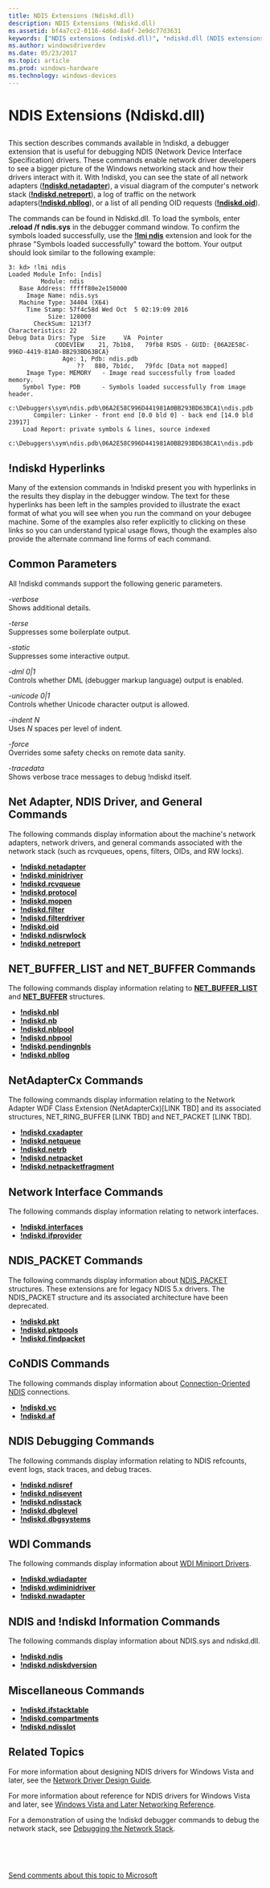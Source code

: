 ```yaml
---
title: NDIS Extensions (Ndiskd.dll)
description: NDIS Extensions (Ndiskd.dll)
ms.assetid: bf4a7cc2-0116-4d6d-8a6f-2e9dc77d3631
keywords: ["NDIS extensions (ndiskd.dll)", "ndiskd.dll (NDIS extensions)", "extensions, NDIS"]
ms.author: windowsdriverdev
ms.date: 05/23/2017
ms.topic: article
ms.prod: windows-hardware
ms.technology: windows-devices
---
```


# NDIS Extensions (Ndiskd.dll)


## <span id="ddk_ndis_extensions_ndiskd_dll__dbg"></span><span id="DDK_NDIS_EXTENSIONS_NDISKD_DLL__DBG"></span>


This section describes commands available in !ndiskd, a debugger extension that is useful for debugging NDIS (Network Device Interface Specification) drivers. These commands enable network driver developers to see a bigger picture of the Windows networking stack and how their drivers interact with it. With !ndiskd, you can see the state of all network adapters ([**!ndiskd.netadapter**](-ndiskd-netadapter.md)), a visual diagram of the computer's network stack ([**!ndiskd.netreport**](-ndiskd-netreport.md)), a log of traffic on the network adapters([**!ndiskd.nbllog**](-ndiskd-nbllog.md)), or a list of all pending OID requests ([**!ndiskd.oid**](-ndiskd-oid.md)).

The commands can be found in Ndiskd.dll. To load the symbols, enter **.reload /f ndis.sys** in the debugger command window. To confirm the symbols loaded successfully, use the [**!lmi ndis**](-lmi.md) extension and look for the phrase "Symbols loaded successfully" toward the bottom. Your output should look similar to the following example:

```
3: kd> !lmi ndis
Loaded Module Info: [ndis] 
         Module: ndis
   Base Address: fffff80e2e150000
     Image Name: ndis.sys
   Machine Type: 34404 (X64)
     Time Stamp: 57f4c58d Wed Oct  5 02:19:09 2016
           Size: 128000
       CheckSum: 1213f7
Characteristics: 22  
Debug Data Dirs: Type  Size     VA  Pointer
             CODEVIEW    21, 7b1b8,   79fb8 RSDS - GUID: {06A2E58C-996D-4419-81A0-BB293BD63BCA}
               Age: 1, Pdb: ndis.pdb
                   ??   880, 7b1dc,   79fdc [Data not mapped]
     Image Type: MEMORY   - Image read successfully from loaded memory.
    Symbol Type: PDB      - Symbols loaded successfully from image header.
                 c:\Debuggers\sym\ndis.pdb\06A2E58C996D441981A0BB293BD63BCA1\ndis.pdb
       Compiler: Linker - front end [0.0 bld 0] - back end [14.0 bld 23917]
    Load Report: private symbols & lines, source indexed 
                 c:\Debuggers\sym\ndis.pdb\06A2E58C996D441981A0BB293BD63BCA1\ndis.pdb
```

## <span id="_ndiskd_Hyperlinks"></span><span id="_ndiskd_hyperlinks"></span><span id="_NDISKD_HYPERLINKS"></span>!ndiskd Hyperlinks


Many of the extension commands in !ndiskd present you with hyperlinks in the results they display in the debugger window. The text for these hyperlinks has been left in the samples provided to illustrate the exact format of what you will see when you run the command on your debugee machine. Some of the examples also refer explicitly to clicking on these links so you can understand typical usage flows, though the examples also provide the alternate command line forms of each command.

## <span id="Common_Parameters"></span><span id="common_parameters"></span><span id="COMMON_PARAMETERS"></span>Common Parameters


All !ndiskd commands support the following generic parameters.

<span id="_______-verbose______"></span><span id="_______-VERBOSE______"></span> *-verbose*   
Shows additional details.

<span id="_______-terse______"></span><span id="_______-TERSE______"></span> *-terse*   
Suppresses some boilerplate output.

<span id="_______-static______"></span><span id="_______-STATIC______"></span> *-static*   
Suppresses some interactive output.

<span id="_______-dml_0_1______"></span><span id="_______-DML_0_1______"></span> *-dml 0|1*   
Controls whether DML (debugger markup language) output is enabled.

<span id="_______-unicode_0_1______"></span><span id="_______-UNICODE_0_1______"></span> *-unicode 0|1*   
Controls whether Unicode character output is allowed.

<span id="_______-indent_N______"></span><span id="_______-indent_n______"></span><span id="_______-INDENT_N______"></span> *-indent N*   
Uses *N* spaces per level of indent.

<span id="_______-force______"></span><span id="_______-FORCE______"></span> *-force*   
Overrides some safety checks on remote data sanity.

<span id="_______-tracedata______"></span><span id="_______-TRACEDATA______"></span> *-tracedata*   
Shows verbose trace messages to debug !ndiskd itself.

## <span id="Net_Adapter__NDIS_Driver__and_General_Commands"></span><span id="net_adapter__ndis_driver__and_general_commands"></span><span id="NET_ADAPTER__NDIS_DRIVER__AND_GENERAL_COMMANDS"></span>Net Adapter, NDIS Driver, and General Commands


The following commands display information about the machine's network adapters, network drivers, and general commands associated with the network stack (such as rcvqueues, opens, filters, OIDs, and RW locks).

-   [**!ndiskd.netadapter**](-ndiskd-netadapter.md)
-   [**!ndiskd.minidriver**](-ndiskd-minidriver.md)
-   [**!ndiskd.rcvqueue**](-ndiskd-rcvqueue.md)
-   [**!ndiskd.protocol**](-ndiskd-protocol.md)
-   [**!ndiskd.mopen**](-ndiskd-mopen.md)
-   [**!ndiskd.filter**](-ndiskd-filter.md)
-   [**!ndiskd.filterdriver**](-ndiskd-filterdriver.md)
-   [**!ndiskd.oid**](-ndiskd-oid.md)
-   [**!ndiskd.ndisrwlock**](-ndiskd-ndisrwlock.md)
-   [**!ndiskd.netreport**](-ndiskd-netreport.md)

## <span id="NET_BUFFER_LIST_and_NET_BUFFER_Commands"></span><span id="net_buffer_list_and_net_buffer_commands"></span><span id="NET_BUFFER_LIST_AND_NET_BUFFER_COMMANDS"></span>NET\_BUFFER\_LIST and NET\_BUFFER Commands


The following commands display information relating to [**NET\_BUFFER\_LIST**](https://msdn.microsoft.com/windows/hardware/drivers/network/net-buffer-list-structure) and [**NET\_BUFFER**](https://msdn.microsoft.com/windows/hardware/drivers/network/net-buffer-structure) structures.

-   [**!ndiskd.nbl**](-ndiskd-nbl.md)
-   [**!ndiskd.nb**](-ndiskd-nb.md)
-   [**!ndiskd.nblpool**](-ndiskd-nblpool.md)
-   [**!ndiskd.nbpool**](-ndiskd-nbpool.md)
-   [**!ndiskd.pendingnbls**](-ndiskd-pendingnbls.md)
-   [**!ndiskd.nbllog**](-ndiskd-nbllog.md)

## <span id="NetAdapterCx_Commands"></span><span id="netadaptercx_commands"></span><span id="NETADAPTERCX_COMMANDS"></span>NetAdapterCx Commands


The following commands display information relating to the Network Adapter WDF Class Extension (NetAdapterCx)\[LINK TBD\] and its associated structures, NET\_RING\_BUFFER \[LINK TBD\] and NET\_PACKET \[LINK TBD\].

-   [**!ndiskd.cxadapter**](-ndiskd-cxadapter.md)
-   [**!ndiskd.netqueue**](-ndiskd-netqueue.md)
-   [**!ndiskd.netrb**](-ndiskd-netrb.md)
-   [**!ndiskd.netpacket**](-ndiskd-netpacket.md)
-   [**!ndiskd.netpacketfragment**](-ndiskd-netpacketfragment.md)

## <span id="Network_Interface_Commands"></span><span id="network_interface_commands"></span><span id="NETWORK_INTERFACE_COMMANDS"></span>Network Interface Commands


The following commands display information relating to network interfaces.

-   [**!ndiskd.interfaces**](-ndiskd-interfaces.md)
-   [**!ndiskd.ifprovider**](-ndiskd-ifprovider.md)

## <span id="NDIS_PACKET_Commands"></span><span id="ndis_packet_commands"></span><span id="NDIS_PACKET_COMMANDS"></span>NDIS\_PACKET Commands


The following commands display information about [NDIS\_PACKET](https://msdn.microsoft.com/library/windows/hardware/ff557086) structures. These extensions are for legacy NDIS 5.x drivers. The NDIS\_PACKET structure and its associated architecture have been deprecated.

-   [**!ndiskd.pkt**](-ndiskd-pkt.md)
-   [**!ndiskd.pktpools**](-ndiskd-pktpools.md)
-   [**!ndiskd.findpacket**](-ndiskd-findpacket.md)

## <span id="CoNDIS_Commands"></span><span id="condis_commands"></span><span id="CONDIS_COMMANDS"></span>CoNDIS Commands


The following commands display information about [Connection-Oriented NDIS](https://msdn.microsoft.com/windows/hardware/drivers/network/connection-oriented-ndis) connections.

-   [**!ndiskd.vc**](-ndiskd-vc.md)
-   [**!ndiskd.af**](-ndiskd-af.md)

## <span id="NDIS_Debugging_Commands"></span><span id="ndis_debugging_commands"></span><span id="NDIS_DEBUGGING_COMMANDS"></span>NDIS Debugging Commands


The following commands display information relating to NDIS refcounts, event logs, stack traces, and debug traces.

-   [**!ndiskd.ndisref**](-ndiskd-ndisref.md)
-   [**!ndiskd.ndisevent**](-ndiskd-ndisevent.md)
-   [**!ndiskd.ndisstack**](-ndiskd-ndisstack.md)
-   [**!ndiskd.dbglevel**](-ndiskd-dbglevel.md)
-   [**!ndiskd.dbgsystems**](-ndiskd-dbgsystems.md)

## <span id="WDI_Commands"></span><span id="wdi_commands"></span><span id="WDI_COMMANDS"></span>WDI Commands


The following commands display information about [WDI Miniport Drivers](https://msdn.microsoft.com/windows/hardware/drivers/network/wdi-miniport-driver-design-guide).

-   [**!ndiskd.wdiadapter**](-ndiskd-wdiadapter.md)
-   [**!ndiskd.wdiminidriver**](-ndiskd-wdiminidriver.md)
-   [**!ndiskd.nwadapter**](-ndiskd-nwadapter.md)

## <span id="NDIS_and__ndiskd_Information_Commands"></span><span id="ndis_and__ndiskd_information_commands"></span><span id="NDIS_AND__NDISKD_INFORMATION_COMMANDS"></span>NDIS and !ndiskd Information Commands


The following commands display information about NDIS.sys and ndiskd.dll.

-   [**!ndiskd.ndis**](-ndiskd-ndis.md)
-   [**!ndiskd.ndiskdversion**](-ndiskd-ndiskdversion.md)

## <span id="Miscellaneous_Commands"></span><span id="miscellaneous_commands"></span><span id="MISCELLANEOUS_COMMANDS"></span>Miscellaneous Commands


-   [**!ndiskd.ifstacktable**](-ndiskd-ifstacktable.md)
-   [**!ndiskd.compartments**](-ndiskd-compartments.md)
-   [**!ndiskd.ndisslot**](-ndiskd-ndisslot.md)

## <span id="Related_Topics"></span><span id="related_topics"></span><span id="RELATED_TOPICS"></span>Related Topics


For more information about designing NDIS drivers for Windows Vista and later, see the [Network Driver Design Guide](https://msdn.microsoft.com/windows/hardware/drivers/network/index).

For more information about reference for NDIS drivers for Windows Vista and later, see [Windows Vista and Later Networking Reference](https://msdn.microsoft.com/library/windows/hardware/ff571081).

For a demonstration of using the !ndiskd debugger commands to debug the network stack, see [Debugging the Network Stack](https://go.microsoft.com/fwlink/p/?linkid=845311).

 

 

[Send comments about this topic to Microsoft](mailto:wsddocfb@microsoft.com?subject=Documentation%20feedback%20[debugger\debugger]:%20NDIS%20Extensions%20%28Ndiskd.dll%29%20%20RELEASE:%20%285/15/2017%29&body=%0A%0APRIVACY%20STATEMENT%0A%0AWe%20use%20your%20feedback%20to%20improve%20the%20documentation.%20We%20don't%20use%20your%20email%20address%20for%20any%20other%20purpose,%20and%20we'll%20remove%20your%20email%20address%20from%20our%20system%20after%20the%20issue%20that%20you're%20reporting%20is%20fixed.%20While%20we're%20working%20to%20fix%20this%20issue,%20we%20might%20send%20you%20an%20email%20message%20to%20ask%20for%20more%20info.%20Later,%20we%20might%20also%20send%20you%20an%20email%20message%20to%20let%20you%20know%20that%20we've%20addressed%20your%20feedback.%0A%0AFor%20more%20info%20about%20Microsoft's%20privacy%20policy,%20see%20http://privacy.microsoft.com/default.aspx. "Send comments about this topic to Microsoft")





